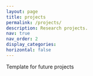 ```yaml
---
layout: page
title: projects
permalink: /projects/
description: Research projects.
nav: true
nav_order: 2
display_categories:
horizontal: false
---
```

Template for future projects